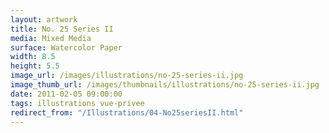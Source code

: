 ```yaml
---
layout: artwork
title: No. 25 Series II
media: Mixed Media
surface: Watercolor Paper
width: 8.5
height: 5.5
image_url: /images/illustrations/no-25-series-ii.jpg
image_thumb_url: /images/thumbnails/illustrations/no-25-series-ii.jpg
date: 2011-02-05 09:00:00
tags: illustrations vue-privee
redirect_from: "/Illustrations/04-No25seriesII.html"
---
```

